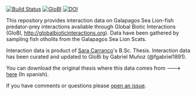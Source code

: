 [![Build Status](https://travis-ci.org/globalbioticinteractions/template-dataset.svg)](https://travis-ci.org/globalbioticinteractions/template-dataset)  [![GloBI](http://api.globalbioticinteractions.org/interaction.svg?accordingTo=globi:globalbioticinteractions/template-dataset)](http://globalbioticinteractions.org/?accordingTo=globi:globalbioticinteractions/template-dataset) [![DOI](https://zenodo.org/badge/132519926.svg)](https://zenodo.org/badge/latestdoi/132519926)


This repository provides interaction data on Galapagos Sea Lion-fish predator-prey interactions available through Global Biotic Interactions (GloBI, http://globalbioticinteractions.org). Data have been gathered by sampling fish otholits from the Galapagos Sea Lion Scats. 

Interaction data is product of [Sara Carranco](https://www.researchgate.net/profile/Sara_Carranco)'s B.Sc. Thesis. 
Interaction data has been curated and updated to GloBi by Gabriel Muñoz (@fgabriel1891). 

You can download the original thesis where this data comes from ---> [here](http://repositorio.usfq.edu.ec/handle/23000/5652?mode=full) (In spanish). 

If you have comments or questions please [open an issue](https://github.com/NASUA/SeaLion-Fish_prey_interactions_Galapagos/issues/new).



